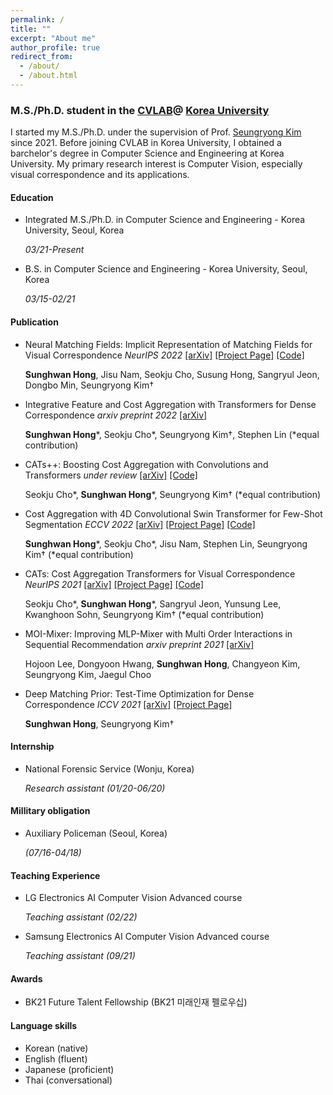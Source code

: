 ```yaml
---
permalink: /
title: ""
excerpt: "About me"
author_profile: true
redirect_from: 
  - /about/
  - /about.html
---
```



### M.S./Ph.D. student in the [CVLAB](https://cvlab.korea.ac.kr/ "cvlab")@ [Korea University](https://info.korea.edu/en_info/index.do "korea")
I started my M.S./Ph.D. under the supervision of Prof. [Seungryong Kim](https://seungryong.github.io/) since 2021. Before joining CVLAB in Korea University, 
I obtained a barchelor's degree in Computer Science and Engineering at Korea University. My primary research interest is Computer Vision, especially visual correspondence and its applications. 

#### Education
* Integrated M.S./Ph.D. in Computer Science and Engineering - Korea University, Seoul, Korea    

  _03/21-Present_ 


* B.S. in Computer Science and Engineering - Korea University, Seoul, Korea 

  _03/15-02/21_

#### Publication
* Neural Matching Fields: Implicit Representation of Matching Fields for Visual Correspondence _NeurIPS 2022_ [[arXiv]]([https://arxiv.org/abs/2209.08742](https://arxiv.org/abs/2210.02689)) [[Project Page]](https://ku-cvlab.github.io/NeMF/) [[Code]](https://github.com/KU-CVLAB/NeMF/)

  **Sunghwan Hong**, Jisu Nam, Seokju Cho, Susung Hong, Sangryul Jeon, Dongbo Min, Seungryong Kim†
  
* Integrative Feature and Cost Aggregation with Transformers for Dense Correspondence _arxiv preprint 2022_ [[arXiv]](https://arxiv.org/abs/2209.08742)

  **Sunghwan Hong**\*, Seokju Cho\*, Seungryong Kim†,  Stephen Lin (\*equal contribution)

* CATs++: Boosting Cost Aggregation with Convolutions and Transformers _under review_ [[arXiv]](https://arxiv.org/abs/2202.06817)  [[Code]](https://github.com/SunghwanHong/Cost-Aggregation-transformers)

  Seokju Cho\*, **Sunghwan Hong**\*, Seungryong Kim† (\*equal contribution)

* Cost Aggregation with 4D Convolutional Swin Transformer for Few-Shot Segmentation _ECCV 2022_ [[arXiv]](https://arxiv.org/abs/2207.10866) [[Project Page]](https://seokju-cho.github.io/VAT/) [[Code]](https://github.com/Seokju-Cho/Volumetric-Aggregation-Transformer)

  **Sunghwan Hong**\*, Seokju Cho\*, Jisu Nam, Stephen Lin, Seungryong Kim† (\*equal contribution)
 
* CATs: Cost Aggregation Transformers for Visual Correspondence _NeurIPS 2021_ [[arXiv]](https://arxiv.org/abs/2106.02520) [[Project Page]](https://sunghwanhong.github.io/CATs/) [[Code]](https://github.com/SunghwanHong/Cost-Aggregation-transformers)

  Seokju Cho\*, **Sunghwan Hong**\*, Sangryul Jeon, Yunsung Lee, Kwanghoon Sohn, Seungryong Kim† (\*equal contribution)

* MOI-Mixer: Improving MLP-Mixer with Multi Order Interactions in Sequential Recommendation _arxiv preprint 2021_ [[arXiv]](https://arxiv.org/abs/2108.07505)

  Hojoon Lee, Dongyoon Hwang, **Sunghwan Hong**, Changyeon Kim, Seungryong Kim, Jaegul Choo

* Deep Matching Prior: Test-Time Optimization for Dense Correspondence _ICCV 2021_ [[arXiv]](https://arxiv.org/abs/2106.03090) [[Project Page]](https://sunghwanhong.github.io/DMP/)

  **Sunghwan Hong**, Seungryong Kim†

#### Internship

* National Forensic Service (Wonju, Korea) 

  _Research assistant_ _(01/20-06/20)_

#### Millitary obligation
* Auxiliary Policeman (Seoul, Korea) 

  _(07/16-04/18)_


#### Teaching Experience 
* LG Electronics AI Computer Vision Advanced course 

  _Teaching assistant_ _(02/22)_
  
* Samsung Electronics AI Computer Vision Advanced course 

  _Teaching assistant_ _(09/21)_

#### Awards

* BK21 Future Talent Fellowship (BK21 미래인재 펠로우십)

#### Language skills
* Korean (native)
* English (fluent)
* Japanese (proficient)
* Thai (conversational)
